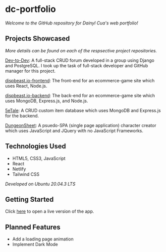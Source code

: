 # dc-portfolio

*Welcome to the GitHub repository for Dainyl Cua's web portfolio!*

## Projects Showcased

_More details can be found on each of the respsective project repositories._

[Dev-to-Dev](https://github.com/dainylcua/dev-to-dev): A full-stack CRUD forum developed in a group using Django and PostgreSQL. I took up the task of full-stack developer and GitHub manager for this project.

[dispbeast.io-frontend](https://github.com/dainylcua/dispbeast.io-frontend): The front-end for an ecommerce-game site which uses React, Node.js.

[dispbeast.io-backend](https://github.com/dainylcua/dispbeast.io-backend): The back-end for an ecommerce-game site which uses MongoDB, Express.js, and Node.js.

[5eTale](https://github.com/dainylcua/5eTale): A CRUD custom item database which uses MongoDB and Express.js for the backend.

[DungeonSheet](https://github.com/dainylcua/dungeon-sheet): A psuedo-SPA (single page application) character creator which uses JavaScript and JQuery with no JavaScript Frameworks.

## Technologies Used

* HTML5, CSS3, JavaScript
* React
* Netlify
* Tailwind CSS

*Developed on Ubuntu 20.04.3 LTS*

## Getting Started

Click [here](https://dainylcua.netlify.app/) to open a live version of the app.

## Planned Features

* Add a loading page animation
* Implement Dark Mode
